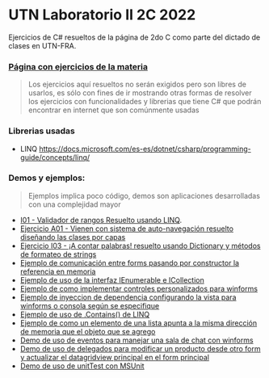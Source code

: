 # UTN Laboratorio II 2C 2022
 Ejercicios de C# resueltos de la página de 2do C como parte del dictado de clases en UTN-FRA.
### [Página con ejercicios de la materia](https://codeutnfra.github.io/programacion_2_laboratorio_2_apuntes/docs/clases/programa/)

> Los ejercicios aquí resueltos no serán exigidos pero son libres de usarlos, es sólo con fines de ir mostrando otras formas de resolver los ejercicios con funcionalidades y librerias que tiene C# que podrán encontrar en internet que son comúnmente usadas

### Librerias usadas
- LINQ https://docs.microsoft.com/es-es/dotnet/csharp/programming-guide/concepts/linq/

### Demos y ejemplos:
>  Ejemplos implica poco código, demos son aplicaciones desarrolladas con una complejidad mayor

-  [I01 - Validador de rangos Resuelto usando LINQ](https://github.com/pedrogfleming/UTN-LaboratorioII-2C-2022/blob/main/01-ValidadorDeRangos/01-ValidadorDeRangos/Program.cs).
-  [Ejercicio A01 - Vienen con sistema de auto-navegación resuelto diseñando las clases por capas](https://github.com/pedrogfleming/UTN-LaboratorioII-2C-2022/blob/main/04-A01-VienenConSistemaDeAuto-Navegacion/A01-Camioneros/A01-Camioneros/Program.cs)
-  [Ejercicio I03 - ¡A contar palabras! resuelto usando Dictionary y métodos de formateo de strings](https://github.com/pedrogfleming/UTN-LaboratorioII-2C-2022/blob/main/05-I03-A-Contar-Palabras/I03-A_Contar_Palabras/Form-ContarPalabras/FormContador.cs)
-  [Ejemplo de comunicación entre forms pasando por constructor la referencia en memoria](https://github.com/pedrogfleming/UTN-LaboratorioII-2C-2022/blob/main/07-ComunicacionEntreForms/07-ComunicacionEntreForms/Form1.cs)
-  [Ejemplo de uso de la interfaz IEnumerable e ICollection](https://github.com/pedrogfleming/UTN-LaboratorioII-2C-2022/blob/main/10-IEnumerableEjemplo/10-IEnumerableEjemplo/Program.cs)
-  [Ejemplo de como implementar controles personalizados para winforms](https://github.com/pedrogfleming/UTN-LaboratorioII-2C-2022/blob/main/11-CustomControls-Ejemplo/11-CustomControls-Ejemplo/MyCustomerInfoUserControl.cs)
-  [Ejemplo de inyeccion de dependencia configurando la vista para winforms o consola según se especifique](https://github.com/pedrogfleming/UTN-LaboratorioII-2C-2022/tree/main/12-Interfaces-MultipleVistas)
-  [Ejemplo de uso de .Contains() de LINQ](https://github.com/pedrogfleming/UTN-LaboratorioII-2C-2022/blob/main/13-LINQ-Contains/13-LINQ-Contains/Program.cs)
-  [Ejemplo de como un elemento de una lista apunta a la misma dirección de memoria que el objeto que se agrego](https://github.com/pedrogfleming/UTN-LaboratorioII-2C-2022/blob/main/15-ReferenceObjectsInLists/15-ReferenceObjectsInLists/Program.cs)
-  [Demo de uso de eventos para manejar una sala de chat con winforms](https://github.com/pedrogfleming/UTN-LaboratorioII-2C-2022/tree/main/16-SalaDeChat/16-SalaDeChat)
-  [Demo de uso de delegados para modificar un producto desde otro form y actualizar el datagridview principal en el form principal](https://github.com/pedrogfleming/UTN-LaboratorioII-2C-2022/tree/main/17-DelegadosEjemplo-FiltradoDeDatos/Vista/Vista)
-  [Demo de uso de unitTest con MSUnit ](https://github.com/pedrogfleming/UTN-LaboratorioII-2C-2022/tree/main/EShop)
